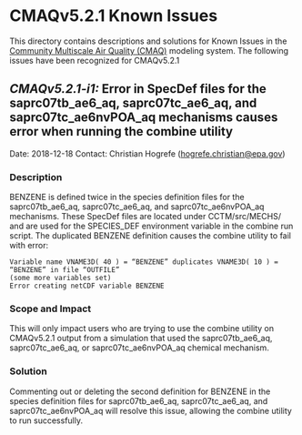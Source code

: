 CMAQv5.2.1 Known Issues
=====================

This directory contains descriptions and solutions for Known Issues in the [Community Multiscale Air Quality (CMAQ)](http://www.epa.gov/cmaq) modeling system.
The following issues have been recognized for CMAQv5.2.1

## *CMAQv5.2.1-i1:* Error in SpecDef files for the saprc07tb_ae6_aq, saprc07tc_ae6_aq, and saprc07tc_ae6nvPOA_aq mechanisms causes error when running the combine utility 
Date: 2018-12-18
Contact: Christian Hogrefe (hogrefe.christian@epa.gov) 

### Description  
BENZENE is defined twice in the species definition files for the saprc07tb_ae6_aq, saprc07tc_ae6_aq, and saprc07tc_ae6nvPOA_aq mechanisms.  These SpecDef files are located under CCTM/src/MECHS/ and are used for the SPECIES_DEF environment variable in the combine run script. The duplicated BENZENE definition causes the combine utility to fail with error:

    Variable name VNAME3D( 40 ) = “BENZENE” duplicates VNAME3D( 10 ) = “BENZENE” in file “OUTFILE”
    (some more variables set)
    Error creating netCDF variable BENZENE

### Scope and Impact
This will only impact users who are trying to use the combine utility on CMAQv5.2.1 output from a simulation that used the saprc07tb_ae6_aq, saprc07tc_ae6_aq, or saprc07tc_ae6nvPOA_aq chemical mechanism.

### Solution
Commenting out or deleting the second definition for BENZENE in the species definition files for saprc07tb_ae6_aq, saprc07tc_ae6_aq, and saprc07tc_ae6nvPOA_aq will resolve this issue, allowing the combine utility to run successfully.

